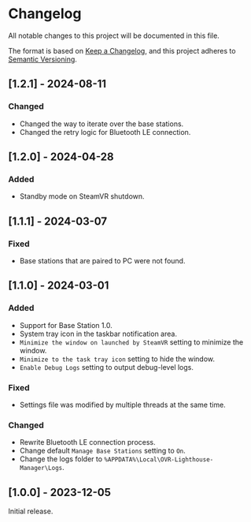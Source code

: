 # Changelog

All notable changes to this project will be documented in this file.

The format is based on [Keep a Changelog](https://keepachangelog.com/en/1.1.0/),
and this project adheres to [Semantic Versioning](https://semver.org/spec/v2.0.0.html).

## [1.2.1] - 2024-08-11

### Changed

- Changed the way to iterate over the base stations.
- Changed the retry logic for Bluetooth LE connection.

## [1.2.0] - 2024-04-28

### Added

- Standby mode on SteamVR shutdown.

## [1.1.1] - 2024-03-07

### Fixed

- Base stations that are paired to PC were not found.

## [1.1.0] - 2024-03-01

### Added

- Support for Base Station 1.0.
- System tray icon in the taskbar notification area.
- `Minimize the window on launched by SteamVR` setting to minimize the window.
- `Minimize to the task tray icon` setting to hide the window.
- `Enable Debug Logs` setting to output debug-level logs.

### Fixed

- Settings file was modified by multiple threads at the same time.

### Changed

- Rewrite Bluetooth LE connection process.
- Change default `Manage Base Stations` setting to `On`.
- Change the logs folder to `%APPDATA%\Local\OVR-Lighthouse-Manager\Logs`.

## [1.0.0] - 2023-12-05

Initial release.
